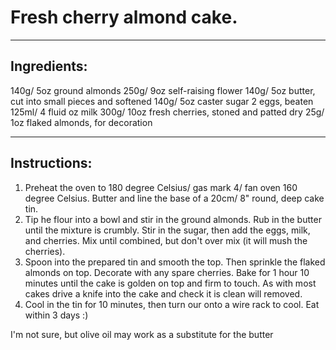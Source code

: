 # Fresh cherry almond cake.
---
## Ingredients:
140g/ 5oz ground almonds
250g/ 9oz self-raising flower
140g/ 5oz butter, cut into small pieces and softened
140g/ 5oz caster sugar
2 eggs, beaten
125ml/ 4 fluid oz milk
300g/ 10oz fresh cherries, stoned and patted dry
25g/ 1oz flaked almonds, for decoration

---
## Instructions:
1. Preheat the oven to 180 degree Celsius/ gas mark 4/ fan oven 160 degree Celsius. Butter and line the base of a 20cm/ 8" round, deep cake tin.
2. Tip he flour into a bowl and stir in the ground almonds. Rub in the butter until the mixture is crumbly. Stir in the sugar, then add the eggs, milk, and cherries. Mix until combined, but don't over mix (it will mush the cherries).
3. Spoon into the prepared tin and smooth the top. Then sprinkle the flaked almonds on top. Decorate with any spare cherries. Bake for 1 hour 10 minutes until the cake is golden on top and firm to touch. As with most cakes drive a knife into the cake and check it is clean will removed.
4. Cool in the tin for 10 minutes, then turn our onto a wire rack to cool. Eat within 3 days :)


I'm not sure, but olive oil may work as a substitute for the butter
